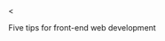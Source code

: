 <<!DOCTYPE html>
<html>
<head>
	
<title></title>
	
</head>
<body>
Five tips for front-end web development
       
</body>
</html>

